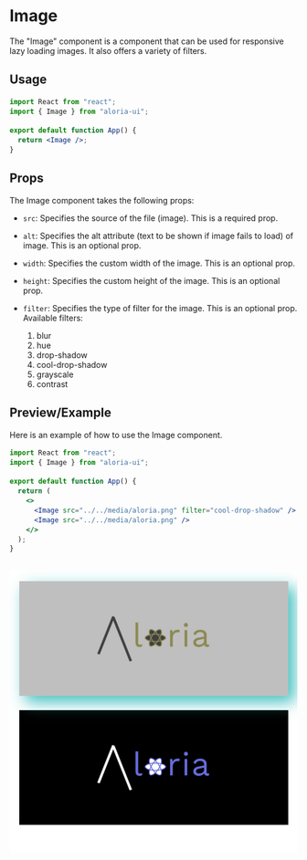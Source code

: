 # Image

<p>The "Image" component is a component that can be used for responsive lazy loading images. It also offers a variety of filters.</p>

## Usage

```jsx
import React from "react";
import { Image } from "aloria-ui";

export default function App() {
  return <Image />;
}
```

## Props

<p>

The Image component takes the following props:

<ul>

<li>

`src`: Specifies the source of the file (image). This is a required prop.

</li>

<li>

`alt`: Specifies the alt attribute (text to be shown if image fails to load) of image. This is an optional prop.

</li>

<li>

`width`: Specifies the custom width of the image. This is an optional prop.

</li>

<li>

`height`: Specifies the custom height of the image. This is an optional prop.

</li>

<li>

`filter`: Specifies the type of filter for the image. This is an optional prop. Available filters:

<ol>

<li>blur</li>
<li>hue</li>
<li>drop-shadow</li>
<li>cool-drop-shadow</li>
<li>grayscale</li>
<li>contrast</li>

</ol>

</li>

</ul>

</p>

## Preview/Example

<p>Here is an example of how to use the Image component.</p>

```jsx
import React from "react";
import { Image } from "aloria-ui";

export default function App() {
  return (
    <>
      <Image src="../../media/aloria.png" filter="cool-drop-shadow" />
      <Image src="../../media/aloria.png" />
    </>
  );
}
```

<br/>

<div style="display: flex; justify-content: center;" >
<img src="../../../media/imageImage.png" width="100%" />
</div>
